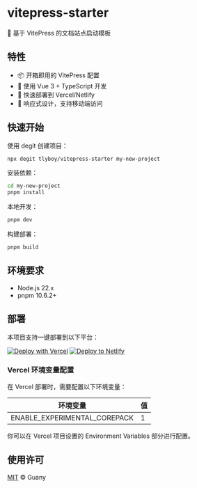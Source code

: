 # vitepress-starter

🚀 基于 VitePress 的文档站点启动模板

## 特性

- 📦 开箱即用的 VitePress 配置
- 🎨 使用 Vue 3 + TypeScript 开发
- 🚀 快速部署到 Vercel/Netlify
- 📱 响应式设计，支持移动端访问

## 快速开始

使用 degit 创建项目：

```bash
npx degit tlyboy/vitepress-starter my-new-project
```

安装依赖：

```bash
cd my-new-project
pnpm install
```

本地开发：

```bash
pnpm dev
```

构建部署：

```bash
pnpm build
```

## 环境要求

- Node.js 22.x
- pnpm 10.6.2+

## 部署

本项目支持一键部署到以下平台：

[![Deploy with Vercel](https://vercel.com/button)](https://vercel.com/new/clone?repository-url=https://github.com/tlyboy/vitepress-starter)
[![Deploy to Netlify](https://www.netlify.com/img/deploy/button.svg)](https://app.netlify.com/start/deploy?repository=https://github.com/tlyboy/vitepress-starter)

### Vercel 环境变量配置

在 Vercel 部署时，需要配置以下环境变量：

| 环境变量                     | 值  |
| ---------------------------- | --- |
| ENABLE_EXPERIMENTAL_COREPACK | 1   |

你可以在 Vercel 项目设置的 Environment Variables 部分进行配置。

## 使用许可

[MIT](https://opensource.org/licenses/MIT) © Guany
